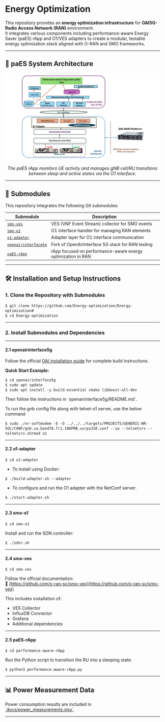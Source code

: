 # Energy Optimization

This repository provides an **energy optimization infrastructure** for **OAI5G-Radio Access Network (RAN)** environment.  
It integrates various components including performance-aware Energy Saver (paES) rApp and O1/VES adapters to create a modular, testable energy optimization stack aligned with O-RAN and SMO frameworks.

---
## 🧱 paES System Architecture

<p align="center">
  <img src="docs/paES_system_architecture.jpg" alt="Energy optimization using paES rApp" width="800"/>
</p>

<p align="center">
  <em>The paES rApp monitors UE activity and manages gNB cell/RU transitions between sleep and active states via the O1 interface.</em>
</p>

---
## 📂 Submodules

This repository integrates the following Git submodules:

| Submodule | Description |
|----------|-------------|
| [`smo-ves`](https://github.com/Energy-optimization/smo-ves.git) | VES (VNF Event Stream) collector for SMO events |
| [`smo-o1`](https://github.com/Energy-optimization/smo-o1.git) | O1 interface handler for managing RAN elements |
| [`o1-adapter`](https://github.com/Energy-optimization/o1-adapter.git) | Adapter layer for O1 interface communication |
| [`openairinterface5g`](https://github.com/Energy-optimization/openairinterface5g) | Fork of OpenAirInterface 5G stack for RAN testing |
| [`paES-rApp`](https://github.com/Energy-optimization/performance-aware-rApp.git) | rApp focused on performance-aware energy optimization in RAN |

---

## 🛠️ Installation and Setup Instructions

### 1. Clone the Repository with Submodules
```
$ git clone https://github.com/Energy-optimization/Energy-optimization#
$ cd Energy-optimization
```

---

### 2. Install Submodules and Dependencies

---

#### 2.1 openairinterface5g

Follow the official [OAI installation guide](https://gitlab.eurecom.fr/oai/openairinterface5g) for complete build instructions.

**Quick Start Example:**
```
$ cd openairinterface5g
$ sudo apt update
$ sudo apt install -y build-essential cmake libboost-all-dev
```
Then follow the instructions in \`openairinterface5g/README.md\`.

To run the gnb config file along with telnet-o1 server, use the below command
```
$ sudo ./nr-softmodem -E -O ../../../targets/PROJECTS/GENERIC-NR-5GC/CONF/gnb.sa.band78.fr1.106PRB.usrpx310.conf --sa --telnetsrv --telnetsrv.shrmod o1
```
---

#### 2.2 o1-adapter
```
$ cd o1-adapter
```
- To install using Docker:
```
$ ./build-adapter.sh --adapter
```
- To configure and run the O1 adapter with the NetConf server:
```
$ ./start-adapter.sh
```
---

#### 2.3 smo-o1

```
$ cd smo-o1
```

Install and run the SDN controller:
```
$ ./sdnr.sh
```
---

#### 2.4 smo-ves
```
$ cd smo-ves
```
Follow the official documentation:  
📎 [https://github.com/o-ran-sc/smo-ves](https://github.com/o-ran-sc/smo-ves)

This includes installation of:
- VES Collector
- InfluxDB Connector
- Grafana
- Additional dependencies

---

#### 2.5 paES-rApp
```
$ cd performance-aware-rApp
```
Run the Python script to transition the RU into a sleeping state:
```
$ python3 performance-aware-rApp.py
```
---

## 📊 Power Measurement Data

Power consumption results are included in [\`docs/power_measurements.xlsx\`](docs/power_measurements.xlsx).

---




